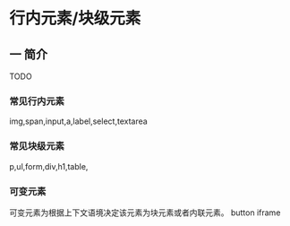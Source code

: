 # 行内元素/块级元素

## 一 简介
TODO


### 常见行内元素
img,span,input,a,label,select,textarea


### 常见块级元素
p,ul,form,div,h1,table,


### 可变元素
可变元素为根据上下文语境决定该元素为块元素或者内联元素。
button
iframe
